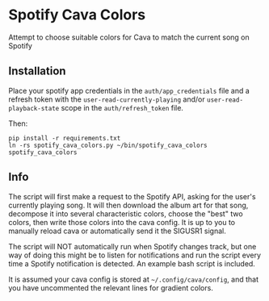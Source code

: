 # Spotify Cava Colors

Attempt to choose suitable colors for Cava to match the current song on Spotify

## Installation

Place your spotify app credentials in the `auth/app_credentials` file and
a refresh token with the `user-read-currently-playing` and/or
`user-read-playback-state` scope in the `auth/refresh_token` file.

Then:
```
pip install -r requirements.txt
ln -rs spotify_cava_colors.py ~/bin/spotify_cava_colors
spotify_cava_colors
```

## Info

The script will first make a request to the Spotify API, asking for the user's
currently playing song. It will then download the album art for that song,
decompose it into several characteristic colors, choose the "best" two colors,
then write those colors into the cava config. It is up to you to manually
reload cava or automatically send it the SIGUSR1 signal.

The script will NOT automatically run when Spotify changes track, but one way
of doing this might be to listen for notifications and run the script every
time a Spotify notification is detected. An example bash script is included.

It is assumed your cava config is stored at `~/.config/cava/config`, and that
you have uncommented the relevant lines for gradient colors.
